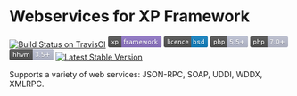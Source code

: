 Webservices for XP Framework
========================================================================

[![Build Status on TravisCI](https://secure.travis-ci.org/xp-framework/webservices.svg)](http://travis-ci.org/xp-framework/webservices)
[![XP Framework Module](https://raw.githubusercontent.com/xp-framework/web/master/static/xp-framework-badge.png)](https://github.com/xp-framework/core)
[![BSD Licence](https://raw.githubusercontent.com/xp-framework/web/master/static/licence-bsd.png)](https://github.com/xp-framework/core/blob/master/LICENCE.md)
[![Required PHP 5.5+](https://raw.githubusercontent.com/xp-framework/web/master/static/php-5_5plus.png)](http://php.net/)
[![Supports PHP 7.0+](https://raw.githubusercontent.com/xp-framework/web/master/static/php-7_0plus.png)](http://php.net/)
[![Required HHVM 3.5+](https://raw.githubusercontent.com/xp-framework/web/master/static/hhvm-3_5plus.png)](http://hhvm.com/)
[![Latest Stable Version](https://poser.pugx.org/xp-framework/webservices/version.png)](https://packagist.org/packages/xp-framework/webservices)

Supports a variety of web services: JSON-RPC, SOAP, UDDI, WDDX, XMLRPC.